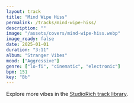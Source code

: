 ```yaml
---
layout: track
title: "Mind Wipe Hiss"
permalink: /tracks/mind-wipe-hiss/
description: ""
image: "/assets/covers/mind-wipe-hiss.webp"
image_ready: false
date: 2025-01-01
duration: "3:11"
album: "Stranger Vibes"
mood: ["Aggressive"]
genre: ["lo-fi", "cinematic", "electronic"]
bpm: 151
key: "Bb"
---
```


Explore more vibes in the [StudioRich track library](/tracks/).
